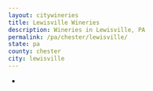```yaml
---
layout: citywineries
title: Lewisville Wineries
description: Wineries in Lewisville, PA
permalink: /pa/chester/lewisville/
state: pa
county: chester
city: lewisville
---
```

-

